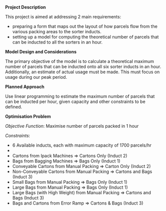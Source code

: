 **Project Description**

This project is aimed at addressing 2 main requirements:
* preparing a form that maps out the layout of how parcels flow from the various packing areas to the sorter inducts.
* setting up a model for computing the theoretical number of parcels that can be inducted to all the sorters in an hour.

**Model Design and Considerations**

The primary objective of the model is to calculate a theoretical maximum number of parcels that can be inducted onto all six sorter inducts in an hour.
Additionally, an estimate of actual usage must be made. This must focus on usage during our peak period.

**Planned Approach**

Use linear programming to estimate the maximum number of parcels that can be inducted per hour, given capacity and other constraints to be defined.

**Optimisation Problem**

*Objective Function*: Maximise number of parcels packed in 1 hour

*Constraints*: 
* 6 Available inducts, each with maximum capacity of 1700 parcels/hr
* 
* Cartons from Ipack Machines => Cartons Only (Induct 2)
* Bags from Bagging Machines => Bags Only (Induct 1)
* Conveyable Cartons from Manual Packing => Carton Only (Induct 2)
* Non-Conveyable Cartons from Manual Packing => Cartons and Bags (Induct 3) 
* Small Bags from Manual Packing => Bags Only (Induct 1)
* Large Bags from Manual Packing => Bags Only (Induct 1)
* Large Bags (with High Weight) from Manual Packing => Cartons and Bags (Induct 3)
* Bags and Cartons from Error Ramp => Cartons & Bags (Induct 3)